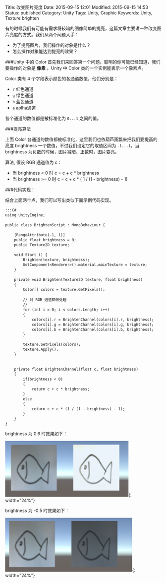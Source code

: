 Title: 改变图片亮度
Date: 2015-09-15 12:01
Modified: 2015-09-15 14:53
Status: published
Category: Unity
Tags: Unity, Graphic
Keywords: Unity, Texture brighten

有的时候我们有可能有需求将较暗的图像简单的提亮，这篇文章主要讲一种改变图片亮度的方式。我们从两个问题入手：

- 为了提亮图片，我们操作的对象是什么？
- 怎么操作对象能达到提亮的效果？

###Unity 中的 Color
首先我们来回答第一个问题。聪明的你可能已经知道，我们要操作的对象是 **像素** 。Unity 中 Color 
类的一个实例能表示一个像素点。

Color 类有 4 个字段表示颜色的各通道数值，他们分别是：

- `r` 红色通道
- `g` 绿色通道
- `b` 蓝色通道
- `a` aplha通道

各个通道的数值都是被标准化为 `0...1` 之间的值。


###提亮算法

上面 Color 各通道的数值都被标准化，这里我们也依葫芦画瓢来把我们要提高的亮度 brightness 一个数值，不过我们设定它的取值区间为
`-1...1`。当 brightness 为负数的时候，图片减暗，正数时，图片变亮。

算法, 假设 RGB 通道值为 c：

- 当 brightness < 0 时 c = c + c * brightness
- 当 brightness >= 0 时 c = c + c * ( 1 / (1 - brightness) - 1)

###代码实现：

结合上面两个点，我们可以写出类似下面示例代码实现。

	:::C#
	using UnityEngine;

	public class BrightenScript : MonoBehaviour {
		
		[RangeAttribute(-1, 1)]
		public float brightness = 0;
		public Texture2D texture;
		
		void Start () {
			Brighten(texture, brightness);
			GetComponent<Renderer>().material.mainTexture = texture;
		}
		
		private void Brighten(Texture2D texture, float brightness)
		{
			Color[] colors = texture.GetPixels();
			
			// 对 RGB 通道都做处理
			//
			for (int i = 0; i < colors.Length; i++)
			{
				colors[i].r = BrightenChannel(colors[i].r, brightness);
				colors[i].g = BrightenChannel(colors[i].g, brightness);
				colors[i].b = BrightenChannel(colors[i].b, brightness);
			}
			
			texture.SetPixels(colors);
			texture.Apply();
		}
		
		
		private float BrightenChannel(float c, float brightness)
		{
			if(brightness < 0)
			{
				return c + c * brightness;
			}
			else
			{
				return c + c * (1 / (1 - brightness) - 1);
			}
		}
	}

brightness 为 0.6 时效果如下：

![0.6](images/BrigthenImage/b1.png){: width="24%"} 

brightness 为 -0.5 时效果如下：

![-0.5](images/BrigthenImage/b2.png){: width="24%"}